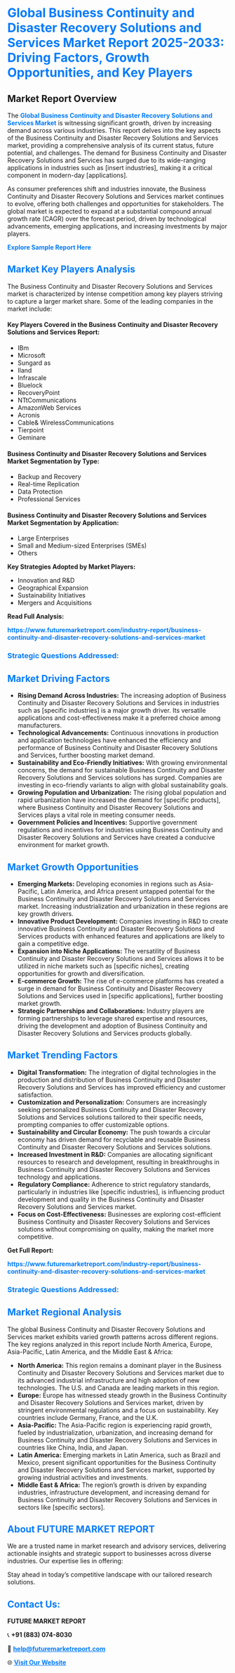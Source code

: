 <h1 style="color: #007BFF;">Global Business Continuity and Disaster Recovery Solutions and Services Market Report 2025-2033: Driving Factors, Growth Opportunities, and Key Players</h1>

<section id="overview">
<h2>Market Report Overview</h2>
<p>The <a href="https://www.futuremarketreport.com/industry-report/business-continuity-and-disaster-recovery-solutions-and-services-market" style="color: #007BFF; text-decoration: none;"><strong>Global Business Continuity and Disaster Recovery Solutions and Services Market</strong></a> is witnessing significant growth, driven by increasing demand across various industries. This report delves into the key aspects of the Business Continuity and Disaster Recovery Solutions and Services market, providing a comprehensive analysis of its current status, future potential, and challenges. The demand for Business Continuity and Disaster Recovery Solutions and Services has surged due to its wide-ranging applications in industries such as [insert industries], making it a critical component in modern-day [applications].</p>
<p>As consumer preferences shift and industries innovate, the Business Continuity and Disaster Recovery Solutions and Services market continues to evolve, offering both challenges and opportunities for stakeholders. The global market is expected to expand at a substantial compound annual growth rate (CAGR) over the forecast period, driven by technological advancements, emerging applications, and increasing investments by major players.</p>
</section>

<section id="overview">
<p><a href="https://www.futuremarketreport.com/request-sample/reportId=62567" style="color: #007BFF; text-decoration: none;"><strong>Explore Sample Report Here</strong></a></p>
</section>

<section id="key-players">
<h2 style="color: #007BFF;">Market Key Players Analysis</h2>
<p>The Business Continuity and Disaster Recovery Solutions and Services market is characterized by intense competition among key players striving to capture a larger market share. Some of the leading companies in the market include:</p>
<h4>Key Players Covered in the Business Continuity and Disaster Recovery Solutions and Services Report:</h4>
<ul><li>IBm</li><li>Microsoft</li><li>Sungard as</li><li>Iland</li><li>Infrascale</li><li>Bluelock</li><li>RecoveryPoint</li><li>NTtCommunications</li><li>AmazonWeb Services</li><li>Acronis</li><li>Cable&amp; WirelessCommunications</li><li>Tierpoint</li><li>Geminare</li></ul>
<h4>Business Continuity and Disaster Recovery Solutions and Services Market Segmentation by Type:</h4>
<ul><li>Backup and Recovery</li><li>Real-time Replication</li><li>Data Protection</li><li>Professional Services</li></ul>

<h4>Business Continuity and Disaster Recovery Solutions and Services Market Segmentation by Application:</h4>
<ul><li>Large Enterprises</li><li>Small and Medium-sized Enterprises (SMEs)</li><li>Others</li></ul>
<p><strong>Key Strategies Adopted by Market Players:</strong></p>
<ul>
<li>Innovation and R&D</li>
<li>Geographical Expansion</li>
<li>Sustainability Initiatives</li>
<li>Mergers and Acquisitions</li>
</ul>
</section>

<section>
<p><strong>Read Full Analysis: </strong></p><a href="https://www.futuremarketreport.com/industry-report/business-continuity-and-disaster-recovery-solutions-and-services-market" style="color: #007BFF; text-decoration: none;"><strong>https://www.futuremarketreport.com/industry-report/business-continuity-and-disaster-recovery-solutions-and-services-market</strong></a>
<h3 style="color: #007BFF;">Strategic Questions Addressed:</h3>
</section>

<section id="driving-factors">
<h2 style="color: #007BFF;">Market Driving Factors</h2>
<ul>
<li><strong>Rising Demand Across Industries:</strong> The increasing adoption of Business Continuity and Disaster Recovery Solutions and Services in industries such as [specific industries] is a major growth driver. Its versatile applications and cost-effectiveness make it a preferred choice among manufacturers.</li>
<li><strong>Technological Advancements:</strong> Continuous innovations in production and application technologies have enhanced the efficiency and performance of Business Continuity and Disaster Recovery Solutions and Services, further boosting market demand.</li>
<li><strong>Sustainability and Eco-Friendly Initiatives:</strong> With growing environmental concerns, the demand for sustainable Business Continuity and Disaster Recovery Solutions and Services solutions has surged. Companies are investing in eco-friendly variants to align with global sustainability goals.</li>
<li><strong>Growing Population and Urbanization:</strong> The rising global population and rapid urbanization have increased the demand for [specific products], where Business Continuity and Disaster Recovery Solutions and Services plays a vital role in meeting consumer needs.</li>
<li><strong>Government Policies and Incentives:</strong> Supportive government regulations and incentives for industries using Business Continuity and Disaster Recovery Solutions and Services have created a conducive environment for market growth.</li>
</ul>
</section>

<section id="growth-opportunities">
<h2 style="color: #007BFF;">Market Growth Opportunities</h2>
<ul>
<li><strong>Emerging Markets:</strong> Developing economies in regions such as Asia-Pacific, Latin America, and Africa present untapped potential for the Business Continuity and Disaster Recovery Solutions and Services market. Increasing industrialization and urbanization in these regions are key growth drivers.</li>
<li><strong>Innovative Product Development:</strong> Companies investing in R&D to create innovative Business Continuity and Disaster Recovery Solutions and Services products with enhanced features and applications are likely to gain a competitive edge.</li>
<li><strong>Expansion into Niche Applications:</strong> The versatility of Business Continuity and Disaster Recovery Solutions and Services allows it to be utilized in niche markets such as [specific niches], creating opportunities for growth and diversification.</li>
<li><strong>E-commerce Growth:</strong> The rise of e-commerce platforms has created a surge in demand for Business Continuity and Disaster Recovery Solutions and Services used in [specific applications], further boosting market growth.</li>
<li><strong>Strategic Partnerships and Collaborations:</strong> Industry players are forming partnerships to leverage shared expertise and resources, driving the development and adoption of Business Continuity and Disaster Recovery Solutions and Services products globally.</li>
</ul>
</section>

<section id="trending-factors">
<h2 style="color: #007BFF;">Market Trending Factors</h2>
<ul>
<li><strong>Digital Transformation:</strong> The integration of digital technologies in the production and distribution of Business Continuity and Disaster Recovery Solutions and Services has improved efficiency and customer satisfaction.</li>
<li><strong>Customization and Personalization:</strong> Consumers are increasingly seeking personalized Business Continuity and Disaster Recovery Solutions and Services solutions tailored to their specific needs, prompting companies to offer customizable options.</li>
<li><strong>Sustainability and Circular Economy:</strong> The push towards a circular economy has driven demand for recyclable and reusable Business Continuity and Disaster Recovery Solutions and Services solutions.</li>
<li><strong>Increased Investment in R&D:</strong> Companies are allocating significant resources to research and development, resulting in breakthroughs in Business Continuity and Disaster Recovery Solutions and Services technology and applications.</li>
<li><strong>Regulatory Compliance:</strong> Adherence to strict regulatory standards, particularly in industries like [specific industries], is influencing product development and quality in the Business Continuity and Disaster Recovery Solutions and Services market.</li>
<li><strong>Focus on Cost-Effectiveness:</strong> Businesses are exploring cost-efficient Business Continuity and Disaster Recovery Solutions and Services solutions without compromising on quality, making the market more competitive.</li>
</ul>
</section>

<section>
<p><strong>Get Full Report: </strong></p><a href="https://www.futuremarketreport.com/industry-report/business-continuity-and-disaster-recovery-solutions-and-services-market" style="color: #007BFF; text-decoration: none;"><strong>https://www.futuremarketreport.com/industry-report/business-continuity-and-disaster-recovery-solutions-and-services-market</strong></a>
<h3 style="color: #007BFF;">Strategic Questions Addressed:</h3>
</section>


<section id="regional-analysis">
<h2 style="color: #007BFF;">Market Regional Analysis</h2>
<p>The global Business Continuity and Disaster Recovery Solutions and Services market exhibits varied growth patterns across different regions. The key regions analyzed in this report include North America, Europe, Asia-Pacific, Latin America, and the Middle East & Africa:</p>
<ul>
<li><strong>North America:</strong> This region remains a dominant player in the Business Continuity and Disaster Recovery Solutions and Services market due to its advanced industrial infrastructure and high adoption of new technologies. The U.S. and Canada are leading markets in this region.</li>
<li><strong>Europe:</strong> Europe has witnessed steady growth in the Business Continuity and Disaster Recovery Solutions and Services market, driven by stringent environmental regulations and a focus on sustainability. Key countries include Germany, France, and the U.K.</li>
<li><strong>Asia-Pacific:</strong> The Asia-Pacific region is experiencing rapid growth, fueled by industrialization, urbanization, and increasing demand for Business Continuity and Disaster Recovery Solutions and Services in countries like China, India, and Japan.</li>
<li><strong>Latin America:</strong> Emerging markets in Latin America, such as Brazil and Mexico, present significant opportunities for the Business Continuity and Disaster Recovery Solutions and Services market, supported by growing industrial activities and investments.</li>
<li><strong>Middle East & Africa:</strong> The region’s growth is driven by expanding industries, infrastructure development, and increasing demand for Business Continuity and Disaster Recovery Solutions and Services in sectors like [specific sectors].</li>
</ul>
</section>

<footer>
<h2 style="color: #007BFF;">About FUTURE MARKET REPORT</h2>
<p>We are a trusted name in market research and advisory services, delivering actionable insights and strategic support to businesses across diverse industries. Our expertise lies in offering:</p>

<p>Stay ahead in today’s competitive landscape with our tailored research solutions.</p>

<h2 style="color: #007BFF;">Contact Us:</h2>
<p><strong>FUTURE MARKET REPORT</strong></p>
<p>📞 <strong>+91 (883) 074-8030</strong></p>
<p>📧 <strong><a href="mailto:help@futuremarketreport.com" style="color: #007BFF;">help@futuremarketreport.com</a></strong></p>
<p>🌐 <strong><a href="https://www.futuremarketreport.com/" style="color: #007BFF;">Visit Our Website</a></strong></p>
</footer>